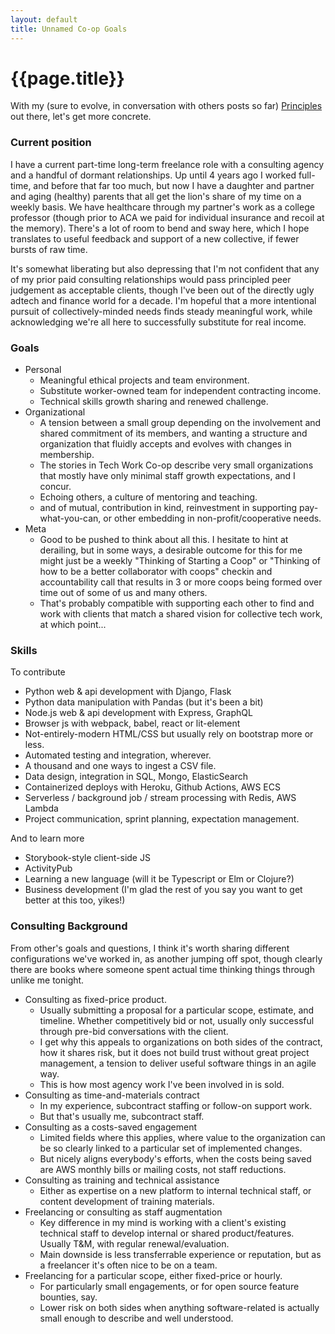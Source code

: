 ```yaml
---
layout: default
title: Unnamed Co-op Goals
---
```


# {{page.title}}

With my (sure to evolve, in conversation with others posts so far) [Principles](/blog/2021/04/coop-principles/) out there, let's get more concrete.

### Current position

I have a current part-time long-term freelance role with a consulting agency and a handful of dormant relationships. Up until 4 years ago I worked full-time, and before that far too much, but now I have a daughter and partner and aging (healthy) parents that all get the lion's share of my time on a weekly basis. We have healthcare through my partner's work as a college professor (though prior to ACA we paid for individual insurance and recoil at the memory). There's a lot of room to bend and sway here, which I hope translates to useful feedback and support of a new collective, if fewer bursts of raw time.

It's somewhat liberating but also depressing that I'm not confident that any of my prior paid consulting relationships would pass principled peer judgement as acceptable clients, though I've been out of the directly ugly adtech and finance world for a decade. I'm hopeful that a more intentional pursuit of collectively-minded needs finds steady meaningful work, while acknowledging we're all here to successfully substitute for real income.


### Goals

- Personal
    - Meaningful ethical projects and team environment.
    - Substitute worker-owned team for independent contracting income.
    - Technical skills growth sharing and renewed challenge.
- Organizational
    - A tension between a small group depending on the involvement and shared commitment of its members, and wanting a structure and organization that fluidly accepts and evolves with changes in membership.
    - The stories in Tech Work Co-op describe very small organizations that mostly have only minimal staff growth expectations, and I concur.
    - Echoing others, a culture of mentoring and teaching.
    - and of mutual, contribution in kind, reinvestment in supporting pay-what-you-can, or other embedding in non-profit/cooperative needs.
- Meta
    - Good to be pushed to think about all this. I hesitate to hint at derailing, but in some ways, a desirable outcome for this for me might just be a weekly "Thinking of Starting a Coop" or "Thinking of how to be a better collaborator with coops" checkin and accountability call that results in 3 or more coops being formed over time out of some of us and many others.
    - That's probably compatible with supporting each other to find and work with clients that match a shared vision for collective tech work, at which point...

### Skills

To contribute
- Python web & api development with Django, Flask
- Python data manipulation with Pandas (but it's been a bit)
- Node.js web & api development with Express, GraphQL
- Browser js with webpack, babel, react or lit-element
- Not-entirely-modern HTML/CSS but usually rely on bootstrap more or less.
- Automated testing and integration, wherever.
- A thousand and one ways to ingest a CSV file.
- Data design, integration in SQL, Mongo, ElasticSearch
- Containerized deploys with Heroku, Github Actions, AWS ECS
- Serverless / background job / stream processing with Redis, AWS Lambda
- Project communication, sprint planning, expectation management.

And to learn more
- Storybook-style client-side JS
- ActivityPub
- Learning a new language (will it be Typescript or Elm or Clojure?)
- Business development (I'm glad the rest of you say you want to get better at this too, yikes!)

### Consulting Background

From other's goals and questions, I think it's worth sharing different configurations we've worked in, as another jumping off spot, though clearly there are books where someone spent actual time thinking things through unlike me tonight.

- Consulting as fixed-price product.
    - Usually submitting a proposal for a particular scope, estimate, and timeline. Whether competitively bid or not, usually only successful through pre-bid conversations with the client.
    - I get why this appeals to organizations on both sides of the contract, how it shares risk, but it does not build trust without great project management, a tension to deliver useful software things in an agile way.
    - This is how most agency work I've been involved in is sold.
- Consulting as time-and-materials contract
    - In my experience, subcontract staffing or follow-on support work.
    - But that's usually me, subcontract staff.
- Consulting as a costs-saved engagement
    - Limited fields where this applies, where value to the organization can be so clearly linked to a particular set of implemented changes.
    - But nicely aligns everybody's efforts, when the costs being saved are AWS monthly bills or mailing costs, not staff reductions.
- Consulting as training and technical assistance
    - Either as expertise on a new platform to internal technical staff, or content development of training materials.
- Freelancing or consulting as staff augmentation
    - Key difference in my mind is working with a client's existing technical staff to develop internal or shared product/features. Usually T&M, with regular renewal/evaluation.
    - Main downside is less transferrable experience or reputation, but as a freelancer it's often nice to be on a team.
- Freelancing for a particular scope, either fixed-price or hourly.
    - For particularly small engagements, or for open source feature bounties, say.
    - Lower risk on both sides when anything software-related is actually small enough to describe and well understood.

